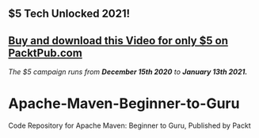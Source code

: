 ## $5 Tech Unlocked 2021!
[Buy and download this Video for only $5 on PacktPub.com](https://www.packtpub.com/product/apache-maven-beginner-to-guru-video/9781838983031)
-----
*The $5 campaign         runs from __December 15th 2020__ to __January 13th 2021.__*

# Apache-Maven-Beginner-to-Guru
Code Repository for Apache Maven: Beginner to Guru, Published by Packt

